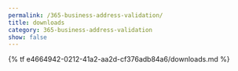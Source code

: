 ```yaml
---
permalink: /365-business-address-validation/
title: downloads
category: 365-business-address-validation
show: false
---
```


{% tf e4664942-0212-41a2-aa2d-cf376adb84a6/downloads.md %}
